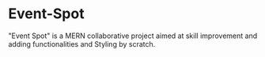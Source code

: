 # Event-Spot
"Event Spot" is a MERN collaborative project aimed at skill improvement and adding functionalities and Styling by scratch. 
